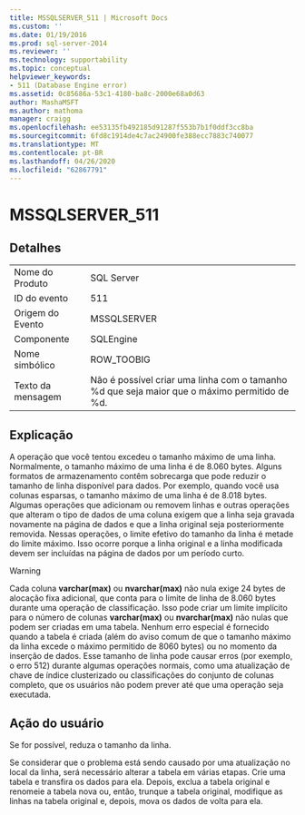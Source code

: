 ```yaml
---
title: MSSQLSERVER_511 | Microsoft Docs
ms.custom: ''
ms.date: 01/19/2016
ms.prod: sql-server-2014
ms.reviewer: ''
ms.technology: supportability
ms.topic: conceptual
helpviewer_keywords:
- 511 (Database Engine error)
ms.assetid: 0c85686a-53c1-4180-ba8c-2000e68a0d63
author: MashaMSFT
ms.author: mathoma
manager: craigg
ms.openlocfilehash: ee53135fb492185d91287f553b7b1f0ddf3cc8ba
ms.sourcegitcommit: 6fd8c1914de4c7ac24900fe388ecc7883c740077
ms.translationtype: MT
ms.contentlocale: pt-BR
ms.lasthandoff: 04/26/2020
ms.locfileid: "62867791"
---
```

# <a name="mssqlserver_511"></a>MSSQLSERVER_511
    
## <a name="details"></a>Detalhes  
  
|||  
|-|-|  
|Nome do Produto|SQL Server|  
|ID do evento|511|  
|Origem do Evento|MSSQLSERVER|  
|Componente|SQLEngine|  
|Nome simbólico|ROW_TOOBIG|  
|Texto da mensagem|Não é possível criar uma linha com o tamanho %d que seja maior que o máximo permitido de %d.|  
  
## <a name="explanation"></a>Explicação  
 A operação que você tentou excedeu o tamanho máximo de uma linha. Normalmente, o tamanho máximo de uma linha é de 8.060 bytes. Alguns formatos de armazenamento contêm sobrecarga que pode reduzir o tamanho de linha disponível para dados. Por exemplo, quando você usa colunas esparsas, o tamanho máximo de uma linha é de 8.018 bytes. Algumas operações que adicionam ou removem linhas e outras operações que alteram o tipo de dados de uma coluna exigem que a linha seja gravada novamente na página de dados e que a linha original seja posteriormente removida. Nessas operações, o limite efetivo do tamanho da linha é metade do limite máximo. Isso ocorre porque a linha original e a linha modificada devem ser incluídas na página de dados por um período curto.  
  
> [!WARNING]  
>  Cada coluna **varchar(max)** ou **nvarchar(max)** não nula exige 24 bytes de alocação fixa adicional, que conta para o limite de linha de 8.060 bytes durante uma operação de classificação. Isso pode criar um limite implícito para o número de colunas **varchar(max)** ou **nvarchar(max)** não nulas que podem ser criadas em uma tabela. Nenhum erro especial é fornecido quando a tabela é criada (além do aviso comum de que o tamanho máximo da linha excede o máximo permitido de 8060 bytes) ou no momento da inserção de dados. Esse tamanho de linha pode causar erros (por exemplo, o erro 512) durante algumas operações normais, como uma atualização de chave de índice clusterizado ou classificações do conjunto de colunas completo, que os usuários não podem prever até que uma operação seja executada.  
  
## <a name="user-action"></a>Ação do usuário  
 Se for possível, reduza o tamanho da linha.  
  
 Se considerar que o problema está sendo causado por uma atualização no local da linha, será necessário alterar a tabela em várias etapas. Crie uma tabela e transfira os dados para ela. Depois, exclua a tabela original e renomeie a tabela nova ou, então, trunque a tabela original, modifique as linhas na tabela original e, depois, mova os dados de volta para ela.  
  
  
